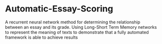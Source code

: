 # Automatic-Essay-Scoring

A recurrent neural network method for determining the relationship between an essay and its grade. Using Long-Short Term
Memory networks to represent the meaning of
texts to demonstrate that a fully automated
framework is able to achieve results
